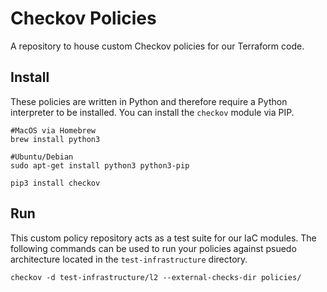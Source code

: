 # Checkov Policies
A repository to house custom Checkov policies for our Terraform code.

## Install
These policies are written in Python and therefore require a Python interpreter to be installed. You can install the `checkov` module via PIP. 
```
#MacOS via Homebrew
brew install python3

#Ubuntu/Debian
sudo apt-get install python3 python3-pip 

pip3 install checkov
```

## Run
This custom policy repository acts as a test suite for our IaC modules. The following commands can be used to run your policies against psuedo architecture located in the `test-infrastructure` directory.
```
checkov -d test-infrastructure/l2 --external-checks-dir policies/
```